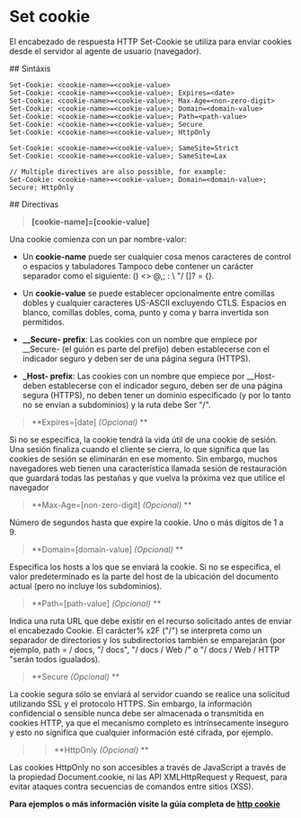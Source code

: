 # Set cookie


El encabezado de respuesta HTTP Set-Cookie se utiliza para enviar cookies desde el servidor al agente de usuario (navegador).


## Sintáxis

```
Set-Cookie: <cookie-name>=<cookie-value>
Set-Cookie: <cookie-name>=<cookie-value>; Expires=<date>
Set-Cookie: <cookie-name>=<cookie-value>; Max-Age=<non-zero-digit>
Set-Cookie: <cookie-name>=<cookie-value>; Domain=<domain-value>
Set-Cookie: <cookie-name>=<cookie-value>; Path=<path-value>
Set-Cookie: <cookie-name>=<cookie-value>; Secure
Set-Cookie: <cookie-name>=<cookie-value>; HttpOnly

Set-Cookie: <cookie-name>=<cookie-value>; SameSite=Strict
Set-Cookie: <cookie-name>=<cookie-value>; SameSite=Lax

// Multiple directives are also possible, for example:
Set-Cookie: <cookie-name>=<cookie-value>; Domain=<domain-value>; Secure; HttpOnly
```


## Directivas

> **[cookie-name]=[cookie-value]**


Una cookie comienza con un par nombre-valor:


 * Un **cookie-name** puede ser cualquier cosa menos caracteres de control o espacios y tabuladores Tampoco debe contener un carácter separador como el siguiente: () <> @,; : \ "/ []? = {}.

 * Un **cookie-value** se puede establecer opcionalmente entre comillas dobles y cualquier caracteres US-ASCII excluyendo CTLS. Espacios en blanco, comillas dobles, coma, punto y coma y barra invertida son permitidos.

 * **__Secure- prefix**: Las cookies con un nombre que empiece por __Secure- (el guión es parte del prefijo) deben establecerse con el indicador seguro y deben ser de una página segura (HTTPS).

 * **_Host- prefix**: Las cookies con un nombre que empiece por __Host- deben establecerse con el indicador seguro, deben ser de una página segura (HTTPS), no deben tener un dominio especificado (y por lo tanto no se envían a subdominios) y la ruta debe Ser "/".



> **Expires=[date] *(Opcional)* **

Si no se especifica, la cookie tendrá la vida útil de una cookie de sesión. Una sesión finaliza cuando el cliente se cierra, lo que significa que las cookies de sesión se eliminarán en ese momento. Sin embargo, muchos navegadores web tienen una característica llamada sesión de restauración que guardará todas las pestañas y que vuelva la próxima vez que utilice el navegador


> **Max-Age=[non-zero-digit] *(Opcional)* **


Número de segundos hasta que expire la cookie. Uno o más dígitos de 1 a 9.

> **Domain=[domain-value] *(Opcional)* **



Especifica los hosts a los que se enviará la cookie. Si no se especifica, el valor predeterminado es la parte del host de la ubicación del documento actual (pero no incluye los subdominios).

> **Path=[path-value] *(Opcional)* **

Indica una ruta URL que debe existir en el recurso solicitado antes de enviar el encabezado Cookie. El carácter% x2F ("/") se interpreta como un separador de directorios y los subdirectorios también se emparejarán (por ejemplo, path = / docs, "/ docs", "/ docs / Web /" o "/ docs / Web / HTTP "serán todos igualados).

> **Secure *(Opcional)* **

La cookie segura sólo se enviará al servidor cuando se realice una solicitud utilizando SSL y el protocolo HTTPS. Sin embargo, la información confidencial o sensible nunca debe ser almacenada o transmitida en cookies HTTP, ya que el mecanismo completo es intrínsecamente inseguro y esto no significa que cualquier información esté cifrada, por ejemplo.

>> **HttpOnly *(Opcional)* **


Las cookies HttpOnly no son accesibles a través de JavaScript a través de la propiedad Document.cookie, ni las API XMLHttpRequest y Request, para evitar ataques contra secuencias de comandos entre sitios (XSS).



**Para ejemplos o más información visite la gúia completa de [http cookie](http.md)**
